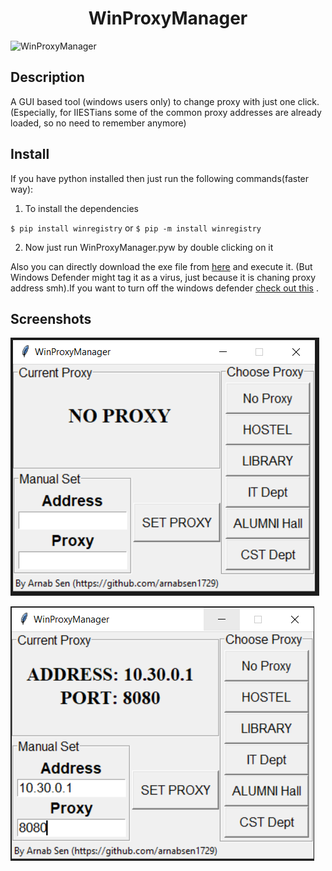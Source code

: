<div align="center">
  <h1> WinProxyManager</h1>
</div>

![WinProxyManager](https://socialify.git.ci/arnabsen1729/WinProxyManager/image?description=1&forks=1&language=1&owner=1&pattern=Circuit%20Board&stargazers=1&theme=Light)

## Description
A GUI based tool (windows users only) to change proxy with just one click. 
(Especially, for IIESTians some of the common proxy addresses are already loaded, so no need to remember anymore)

## Install

If you have python installed then just run the following commands(faster way):

1. To install the dependencies 

`$ pip install winregistry`
or
`$ pip -m install winregistry`

2. Now just run WinProxyManager.pyw by double clicking on it

Also you can directly download the exe file from [here](https://github.com/arnabsen1729/WinProxyManager/releases/download/v1.0/WinProxyMan.exe) and execute it. (But Windows Defender might tag it as a virus, just because it is chaning proxy address smh).If you want to turn off the windows defender [check out this](https://support.microsoft.com/en-in/help/4027187/windows-10-turn-off-antivirus-protection-windows-security) .


## Screenshots

![](https://github.com/arnabsen1729/WinProxyManager/blob/master/screenshots/ss1.PNG)

![](https://github.com/arnabsen1729/WinProxyManager/blob/master/screenshots/ss2.PNG)
